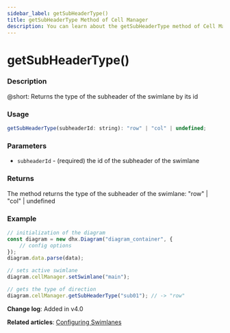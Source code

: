 ```yaml
---
sidebar_label: getSubHeaderType()
title: getSubHeaderType Method of Cell Manager
description: You can learn about the getSubHeaderType method of Cell Manager in the documentation of the DHTMLX JavaScript Diagram library. Browse developer guides and API reference, try out code examples and live demos, and download a free 30-day evaluation version of DHTMLX Diagram.
---
```


# getSubHeaderType()

### Description

@short: Returns the type of the subheader of the swimlane by its id

### Usage

~~~jsx
getSubHeaderType(subheaderId: string): "row" | "col" | undefined;
~~~

### Parameters

- `subheaderId` - (required) the id of the subheader of the swimlane

### Returns

The method returns the type of the subheader of the swimlane: "row" | "col" | undefined

### Example

~~~jsx
// initialization of the diagram
const diagram = new dhx.Diagram("diagram_container", {
    // config options
});
diagram.data.parse(data);

// sets active swimlane
diagram.cellManager.setSwimlane("main"); 

// gets the type of direction
diagram.cellManager.getSubHeaderType("sub01"); // -> "row"
~~~

**Change log**: Added in v4.0

**Related articles**: [Configuring Swimlanes](../../../swimlanes/)
